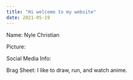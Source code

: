 ```yaml
---
title: "Hi welcome to my website"
date: 2021-05-19
---
```



Name: Nyle Christian

Picture:

Social Media Info:

Brag Sheet: I like to draw, run, and watch anime.
